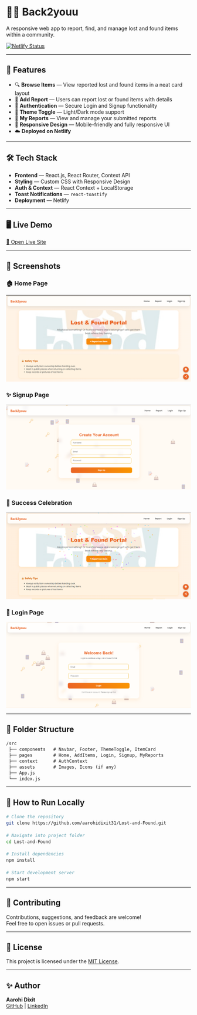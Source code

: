 # 🕵️‍♂️ Back2youu

A responsive web app to report, find, and manage lost and found items within a community.

[![Netlify Status](https://api.netlify.com/api/v1/badges/1a525241-f920-4f4c-91f9-915573a6c76e/deploy-status)](https://app.netlify.com/sites/back2youu/deploys)

---

## 🚀 Features
- 🔍 **Browse Items** — View reported lost and found items in a neat card layout
- 📝 **Add Report** — Users can report lost or found items with details
- 👤 **Authentication** — Secure Login and Signup functionality
- 🌙 **Theme Toggle** — Light/Dark mode support
- 📑 **My Reports** — View and manage your submitted reports
- 📱 **Responsive Design** — Mobile-friendly and fully responsive UI
- ☁️ **Deployed on Netlify**

---

## 🛠️ Tech Stack
- **Frontend** — React.js, React Router, Context API
- **Styling** — Custom CSS with Responsive Design
- **Auth & Context** — React Context + LocalStorage
- **Toast Notifications** — `react-toastify`
- **Deployment** — Netlify

---

## 🖥️ Live Demo  
[🔗 Open Live Site](https://back2youu.netlify.app/)

---

## 📸 Screenshots  

### 🏠 Home Page  
![Home Page](src/assets/screenshots/ss1.png)

### ✨ Signup Page  
![Signup Page](src/assets/screenshots/ss2.png)

### 🎉 Success Celebration  
![Success Celebration](src/assets/screenshots/ss3.png)

### 🔐 Login Page  
![Login Page](src/assets/screenshots/ss.png)

---


## 📂 Folder Structure
```
/src
 ├── components   # Navbar, Footer, ThemeToggle, ItemCard
 ├── pages        # Home, AddItems, Login, Signup, MyReports
 ├── context      # AuthContext
 ├── assets       # Images, Icons (if any)
 ├── App.js
 └── index.js
```

---

## 📝 How to Run Locally
```bash
# Clone the repository
git clone https://github.com/aarohidixit31/Lost-and-Found.git

# Navigate into project folder
cd Lost-and-Found

# Install dependencies
npm install

# Start development server
npm start
```

---

## 🤝 Contributing
Contributions, suggestions, and feedback are welcome!  
Feel free to open issues or pull requests.

---

## 📜 License
This project is licensed under the [MIT License](LICENSE).

---

## ✨ Author
**Aarohi Dixit**  
[GitHub](https://github.com/aarohidixit31) | [LinkedIn](https://linkedin.com/in/aarohidixit)

